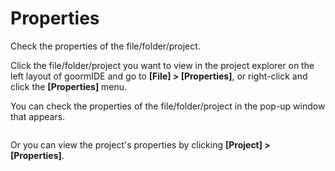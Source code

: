 # Properties

Check the properties of the file/folder/project.

Click the file/folder/project you want to view in the project explorer on the left layout of goormIDE and go to **\[File] > \[Properties]**, or right-click and click the **\[Properties]** menu.

You can check the properties of the file/folder/project in the pop-up window that appears.

<figure><img src="https://help.goorm.io/~gitbook/image?url=https%3A%2F%2F2181851870-files.gitbook.io%2F%7E%2Ffiles%2Fv0%2Fb%2Fgitbook-x-prod.appspot.com%2Fo%2Fspaces%252F-Lq-Q9LciN1X9EABxGkt%252Fuploads%252Fd5b6xfBUrlfue1F41nN8%252Fimage.png%3Falt%3Dmedia%26token%3D5b45019a-2b68-44c1-b3aa-81b8d89e989b&#x26;width=768&#x26;dpr=4&#x26;quality=100&#x26;sign=d5ddd25a&#x26;sv=2" alt=""><figcaption></figcaption></figure>

Or you can view the project's properties by clicking **\[Project] > \[Properties]**.

<figure><img src="https://help.goorm.io/~gitbook/image?url=https%3A%2F%2F2181851870-files.gitbook.io%2F%7E%2Ffiles%2Fv0%2Fb%2Fgitbook-x-prod.appspot.com%2Fo%2Fspaces%252F-Lq-Q9LciN1X9EABxGkt%252Fuploads%252FtvKn86eeCh7qVHZP2VXL%252Fimage.png%3Falt%3Dmedia%26token%3De7b569a2-78b0-425f-9060-d4f99c066842&#x26;width=768&#x26;dpr=4&#x26;quality=100&#x26;sign=d3311c2e&#x26;sv=2" alt=""><figcaption></figcaption></figure>
